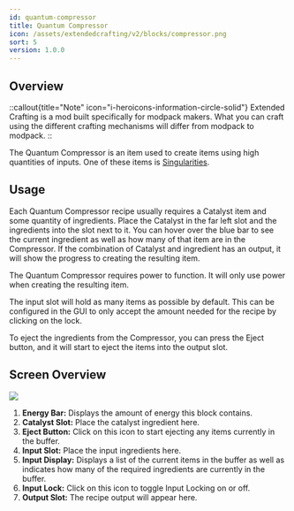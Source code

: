 ```yaml
---
id: quantum-compressor
title: Quantum Compressor
icon: /assets/extendedcrafting/v2/blocks/compressor.png
sort: 5
version: 1.0.0
---
```


## Overview

::callout{title="Note" icon="i-heroicons-information-circle-solid"}
Extended Crafting is a mod built specifically for modpack makers. What you can craft using the different crafting mechanisms will differ from modpack to modpack.
::

The Quantum Compressor is an item used to create items using high quantities of inputs. One of these items is [Singularities](../items/singularity.md).

## Usage

Each Quantum Compressor recipe usually requires a Catalyst item and some quantity of ingredients. Place the Catalyst in the far left slot and the ingredients into the slot next to it. You can hover over the blue bar to see the current ingredient as well as how many of that item are in the Compressor. If the combination of Catalyst and ingredient has an output, it will show the progress to creating the resulting item.

The Quantum Compressor requires power to function. It will only use power when creating the resulting item.

The input slot will hold as many items as possible by default. This can be configured in the GUI to only accept the amount needed for the recipe by clicking on the lock.

To eject the ingredients from the Compressor, you can press the Eject button, and it will start to eject the items into the output slot.

## Screen Overview

![](/assets/extendedcrafting/v2/screens/quantum_compressor_screen.png)

1. **Energy Bar:** Displays the amount of energy this block contains.
2. **Catalyst Slot:** Place the catalyst ingredient here.
3. **Eject Button:** Click on this icon to start ejecting any items currently in the buffer.
4. **Input Slot:** Place the input ingredients here.
5. **Input Display:** Displays a list of the current items in the buffer as well as indicates how many of the required ingredients are currently in the buffer.
6. **Input Lock:** Click on this icon to toggle Input Locking on or off.
7. **Output Slot:** The recipe output will appear here.
